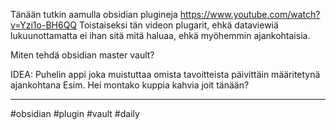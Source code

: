 Tänään tutkin aamulla obsidian plugineja
https://www.youtube.com/watch?v=Yzi1o-BH6QQ
Toistaiseksi tän videon plugarit, ehkä dataviewiä lukuunottamatta ei ihan sitä mitä haluaa, ehkä myöhemmin ajankohtaisia.

Miten tehdä obsidian master vault?

IDEA:
Puhelin appi joka muistuttaa omista tavoitteista päivittäin määritetynä ajankohtana 
Esim. Hei montako kuppia kahvia joit tänään?

---
#obsidian #plugin #vault #daily